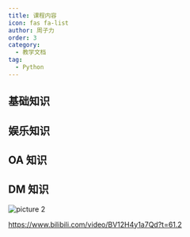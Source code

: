 ```yaml
---
title: 课程内容
icon: fas fa-list
author: 周子力
order: 3
category:
  - 教学文档
tag:
  - Python
---
```


## 基础知识

## 娱乐知识

## OA 知识

## DM 知识
![picture 2](https://oss.docs.z-xin.net/752471900578367c2b6fe1fb066a47ae8352af7a1a69dd06585ea508e015d75a.png)  

https://www.bilibili.com/video/BV12H4y1a7Qd?t=61.2